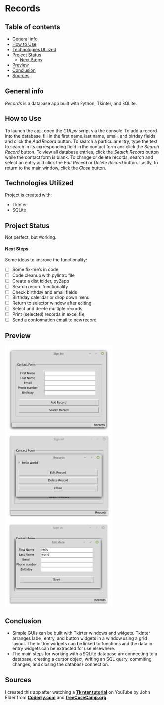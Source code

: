 # Records

## Table of contents
* [General info](#general-info)
* [How to Use](#setup)
* [Technologies Utilized](#technologies)
* [Project Status](#status)
    * [Next Steps](#next-steps)
* [Preview](#preview)
* [Conclusion](#conclusion)
* [Sources](#src)

## General info
*Records* is a database app built with Python, Tkinter, and SQLite.

## How to Use
To launch the app, open the *GUI.py* script via the console. To add a record into the database, fill in the first name, last name, email, and birtday fields and click the *Add Record* button. To search a particular entry, type the text to search in its corresponding field in the contact form and click the *Search Record* button. To view all database entries, click the *Search Record* button while the contact form is blank.
To change or delete records, search and select an entry and click the *Edit Record* or *Delete Record* button. Lastly, to return to the main window, click the *Close* button.

## Technologies Utilized
Project is created with:
* Tkinter
* SQLite

## Project Status
Not perfect, but working.

#### Next Steps
Some ideas to improve the functionality:
- [ ] Some fix-me's in code
- [ ] Code cleanup with pylintrc file
- [ ] Create a dist folder, py2app
- [ ] Search record functionality
- [ ] Check birthday and email fields
- [ ] Birthday calendar or drop down menu
- [ ] Return to selector window after editing
- [ ] Select and delete multiple records
- [ ] Print (selected) records in excel file
- [ ] Send a conformation email to new record

## Preview
<img src="images/gui.png" width="350">
<img src="images/selector.png" width="350">
<img src="images/editor.png" width="350">

## Conclusion
* Simple GUIs can be built with Tkinter windows and widgets. Tkinter arranges label, entry, and button widgets in a window using a grid layout. The button widgets can be linked to functions and the data in entry widgets can be extracted for use elsewhere.
* The main steps for working with a SQLite database are connecting to a database, creating a cursor object, writing an SQL query, commiting changes, and closing the database connection.

## Sources
I created this app after watching a [**Tkinter tutorial**](https://www.youtube.com/watch?v=YXPyB4XeYLA&t=16842s) on YouTube by John Elder from [**Codemy.com**](https://codemy.com) and [**freeCodeCamp.org**](https://www.youtube.com/channel/UC8butISFwT-Wl7EV0hUK0BQ).

